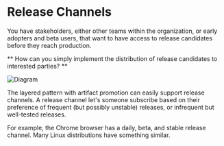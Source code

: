 # Release Channels

You have stakeholders, either other teams within the organization, or early adopters and beta users, that want to have access to release candidates before they reach production.

** How can you simply implement the distribution of release candidates to interested parties? **

![Diagram](http://thoughtworks.github.io/PipelinePatterns/imgs//layered_with_channels.png)

The layered pattern with artifact promotion can easily support release channels. A release channel let's someone subscribe based on their preference of frequent (but possibly unstable) releases, or infrequent but well-tested releases.

For example, the Chrome browser has a daily, beta, and stable release channel. Many Linux distributions have something similar.
